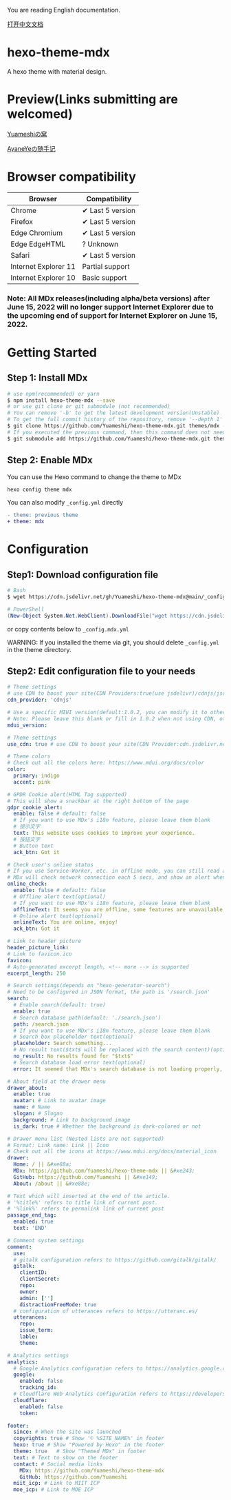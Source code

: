 ﻿You are reading English documentation.

[打开中文文档](./README.zh.md)

# hexo-theme-mdx

A hexo theme with material design.

# Preview(Links submitting are welcomed)

[Yuameshiの窝](https://www.yuameshi.top/)

[AyaneYeの随手记](https://drbstore.yuameshi.top/)

# Browser compatibility
| Browser              | Compatibility    |
|----------------------|------------------|
| Chrome               | ✔ Last 5 version |
| Firefox              | ✔ Last 5 version |
| Edge Chromium        | ✔ Last 5 version |
| Edge EdgeHTML        | ? Unknown        |
| Safari               | ✔ Last 5 version |
| Internet Explorer 11 | Partial support  |
| Internet Explorer 10 | Basic support    |

### Note: All MDx releases(including alpha/beta versions) after June 15, 2022 will no longer support Internet Explorer due to the upcoming end of support for Internet Explorer on June 15, 2022.

# Getting Started
## Step 1: Install MDx
```bash
# use npm(recommended) or yarn
$ npm install hexo-theme-mdx --save
# or use git clone or git submodule (not recommended)
# You can remove '-b' to get the latest development version(Unstable)
# To get the full commit history of the repository, remove '--depth 1'
$ git clone https://github.com/Yuameshi/hexo-theme-mdx.git themes/mdx -b <版本号> --depth 1
# If you executed the previous command, then this command does not need to be executed
$ git submodule add https://github.com/Yuameshi/hexo-theme-mdx.git themes/mdx
```
## Step 2: Enable MDx
You can use the Hexo command to change the theme to MDx
```bash
hexo config theme mdx
```
You can also modify `_config.yml` directly
```diff yaml
- theme: previous theme
+ theme: mdx
```

# Configuration

## Step1: Download configuration file

```bash
# Bash
$ wget https://cdn.jsdelivr.net/gh/Yuameshi/hexo-theme-mdx@main/_config.yml -O _config.mdx.yml
```
```powershell
# PowerShell
(New-Object System.Net.WebClient).DownloadFile("wget https://cdn.jsdelivr.net/gh/Yuameshi/hexo-theme-mdx@main/_config.yml", "_config.mdx.yml")
```
or copy contents below to `_config.mdx.yml`

WARNING: If you installed the theme via git, you should delete `_config.yml` in the theme directory.

## Step2: Edit configuration file to your needs
```yaml
# Theme settings
# use CDN to boost your site(CDN Providers:true(use jsdelivr)/cdnjs/jsdelivr/staticfile/bootcdn/bytedance/unpkg/false(won't use CDN))
cdn_provider: 'cdnjs'

# Use a specific MIUI version(default:1.0.2, you can modify it to other versions manually)
# Note: Please leave this blank or fill in 1.0.2 when not using CDN, otherwise an error will occur
mdui_version:  

# Theme settings
use_cdn: true # use CDN to boost your site(CDN Provider:cdn.jsdelivr.net)

# Theme colors
# Check out all the colors here: https://www.mdui.org/docs/color
color:
  primary: indigo
  accent: pink

# GPDR Cookie alert(HTML Tag supported)
# This will show a snackbar at the right bottom of the page
gdpr_cookie_alert:
  enable: false # default: false
  # If you want to use MDx's i18n feature, please leave them blank
  # 提示文字
  text: This website uses cookies to improve your experience.
  # 按钮文字
  # Button text
  ack_btn: Got it

# Check user's online status
# If you use Service-Worker, etc. in offline mode, you can still read articles, but cannot comment, etc, then this option will be very useful
# MDx will check network connection each 5 secs, and show an alert when network is disconnected.
online_check:
  enable: false # default: false
  # Offline alert text(optional)
  # If you want to use MDx's i18n feature, please leave them blank
  offlineText: It seems you are offline, some features are unavailable, please check your network connection.
  # Online alert text(optional)
  onlineText: You are online, enjoy!
  ack_btn: Got it

# Link to header picture
header_picture_link:
# Link to favicon.ico
favicon: 
# Auto-generated excerpt length, <!-- more --> is supported
excerpt_length: 250 

# Search settings(depends on "hexo-generator-search")
# Need to be configured in JSON format, the path is '/search.json'
search:
  # Enable search(default: true)
  enable: true
  # Search database path(default: './search.json')
  path: /search.json
  # If you want to use MDx's i18n feature, please leave them blank
  # Search box placeholder text(optional)
  placeholder: Search something...
  # No result text($txt$ will be replaced with the search content)(optional)
  no_result: No results found for "$txt$"
  # Search database load error text(optional)
  error: It seemed that MDx's search database is not loading properly, try refreshing the page

# About field at the drawer menu
drawer_about:
  enable: true
  avatar: # Link to avatar image
  name: # Name
  slogan: # Slogan
  background: # Link to background image
  is_dark: true # Whether the background is dark-colored or not

# Drawer menu list (Nested lists are not supported)
# Format: Link name: Link || Icon
# Check out all the icons at https://www.mdui.org/docs/material_icon
drawer:
  Home: / || &#xe88a;
  MDx: https://github.com/Yuameshi/hexo-theme-mdx || &#xe243;
  GitHub: https://github.com/Yuameshi || &#xe149;
  About: /about || &#xe88e;

# Text which will inserted at the end of the article.
# '%title%' refers to title link of current post.
# '%link%' refers to permalink link of current post
passage_end_tag:
  enabled: true
  text: 'END'

# Comment system settings
comment:
  use: 
  # gitalk configuration refers to https://github.com/gitalk/gitalk/
  gitalk:
    clientID: 
    clientSecret: 
    repo: 
    owner: 
    admin: ['']
    distractionFreeMode: true
  # configuration of utterances refers to https://utteranc.es/
  utterances:
    repo: 
    issue_term: 
    lable: 
    theme: 

# Analytics settings
analytics:
  # Google Analytics configuration refers to https://analytics.google.com/
  google:
    enabled: false
    tracking_id: 
  # Cloudflare Web Analytics configuration refers to https://developers.cloudflare.com/analytics/web-analytics
  cloudflare:
    enabled: false
    token: 

footer:
  since: # When the site was launched
  copyrights: true # Show '© %SITE_NAME%' in footer
  hexo: true # Show "Powered by Hexo" in the footer
  theme: true	# Show "Themed MDx" in footer
  text: # Text to show on the footer
  contact: # Social media links
    MDx: https://github.com/Yuameshi/hexo-theme-mdx
    GitHub: https://github.com/Yuameshi
  miit_icp: # Link to MIIT ICP
  moe_icp: # Link to MOE ICP
```